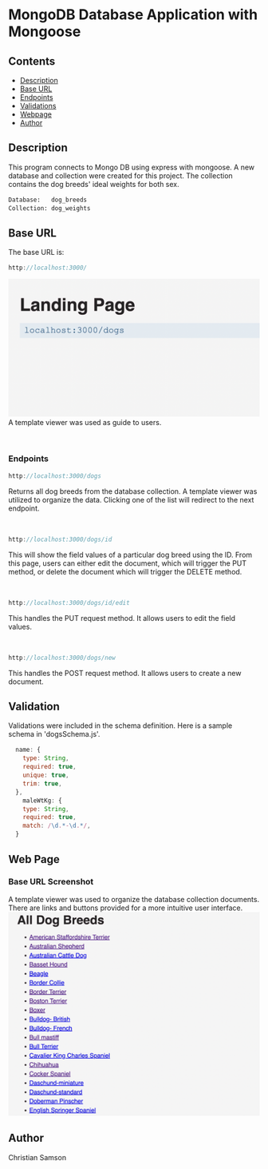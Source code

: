 # MongoDB Database Application with Mongoose

## Contents

- [Description](#description)
- [Base URL](#base-url)
- [Endpoints](#endpoints)
- [Validations](#validations)
- [Webpage](#web-page)
- [Author](#author)

## Description

This program connects to Mongo DB using express with mongoose. A new database and collection were created for this project. The collection contains the dog breeds' ideal weights for both sex.

```sh
Database:   dog_breeds
Collection: dog_weights
```

## Base URL

The base URL is:

```js
http://localhost:3000/
```

![Landing page screenshot](/public/landing.png)
A template viewer was used as guide to users.

<p>&nbsp</p>

### Endpoints

```js
http://localhost:3000/dogs
```

Returns all dog breeds from the database collection. A template viewer was utilized to organize the data. Clicking one of the list will redirect to the next endpoint.

<p>&nbsp</p>

```js
http://localhost:3000/dogs/id
```

This will show the field values of a particular dog breed using the ID. From this page, users can either edit the document, which will trigger the PUT method, or delete the document which will trigger the DELETE method.

<p>&nbsp</p>

```js
http://localhost:3000/dogs/id/edit
```

This handles the PUT request method. It allows users to edit the field values.

<p>&nbsp</p>

```js
http://localhost:3000/dogs/new
```

This handles the POST request method. It allows users to create a new document.

## Validation

Validations were included in the schema definition. Here is a sample schema in 'dogsSchema.js'.

```js
  name: {
    type: String,
    required: true,
    unique: true,
    trim: true,
  },
    maleWtKg: {
    type: String,
    required: true,
    match: /\d.*-\d.*/,
  }
```

## Web Page

### Base URL Screenshot

A template viewer was used to organize the database collection documents. There are links and buttons provided for a more intuitive user interface.
![Base URL screenshot](/public/webpage.png)

## Author

Christian Samson
